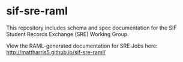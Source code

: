 sif-sre-raml
============

This repository includes schema and spec documentation for the SIF Student Records Exchange (SRE) Working Group. 

View the RAML-generated documentation for SRE Jobs here:
http://mattharris5.github.io/sif-sre-raml/
